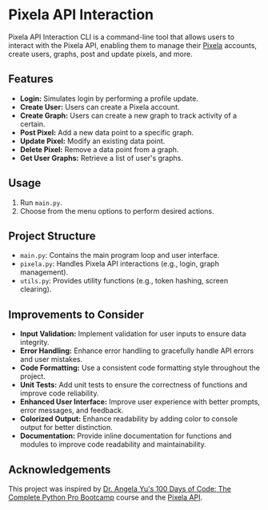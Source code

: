# Pixela API Interaction

Pixela API Interaction CLI is a command-line tool that allows users to interact with the Pixela API, enabling them to manage their [Pixela](https://pixe.la/) accounts, create users, graphs, post and update pixels, and more.

## Features

- **Login:** Simulates login by performing a profile update.
- **Create User:** Users can create a Pixela account.
- **Create Graph:** Users can create a new graph to track activity of a certain.
- **Post Pixel:** Add a new data point to a specific graph.
- **Update Pixel:** Modify an existing data point.
- **Delete Pixel:** Remove a data point from a graph.
- **Get User Graphs:** Retrieve a list of user's graphs.

## Usage

1. Run `main.py`.
2. Choose from the menu options to perform desired actions.

## Project Structure

- `main.py`: Contains the main program loop and user interface.
- `pixela.py`: Handles Pixela API interactions (e.g., login, graph management).
- `utils.py`: Provides utility functions (e.g., token hashing, screen clearing).

## Improvements to Consider

- **Input Validation:** Implement validation for user inputs to ensure data integrity.
- **Error Handling:** Enhance error handling to gracefully handle API errors and user mistakes.
- **Code Formatting:** Use a consistent code formatting style throughout the project.
- **Unit Tests:** Add unit tests to ensure the correctness of functions and improve code reliability.
- **Enhanced User Interface:** Improve user experience with better prompts, error messages, and feedback.
- **Colorized Output:** Enhance readability by adding color to console output for better distinction.
- **Documentation:** Provide inline documentation for functions and modules to improve code readability and maintainability.

## Acknowledgements

This project was inspired by [Dr. Angela Yu's 100 Days of Code: The Complete Python Pro Bootcamp](https://www.udemy.com/course/100-days-of-code/) course and the [Pixela API](https://docs.pixe.la/).

